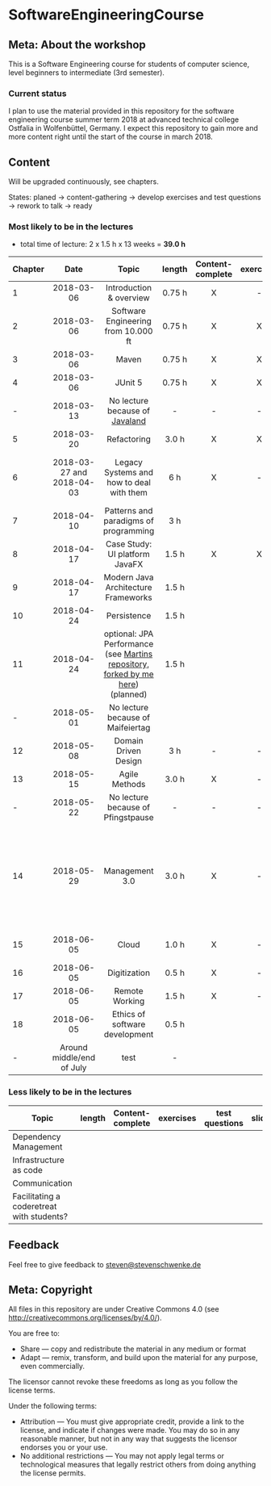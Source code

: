 # SoftwareEngineeringCourse

## Meta: About the workshop
This is a Software Engineering course for students of computer science, level beginners to intermediate (3rd semester). 


### Current status
I plan to use the material provided in this repository for the software engineering course summer term 2018 at advanced technical college Ostfalia in Wolfenbüttel, Germany. I expect this repository to gain more and more content right until the start of the course in march 2018.

## Content
Will be upgraded continuously, see chapters.

States: planed -> content-gathering -> develop exercises and test questions -> rework to talk -> ready 

### Most likely to be in the lectures

- total time of lecture: 2 x 1.5 h x 13 weeks = __39.0 h__

| Chapter | Date | Topic | length | Content-complete|exercises|test questions|slides|notes|
|---|:---:|:---:|:---:|:---:|:---:|:---:|:---:|:---:|
|1|2018-03-06| Introduction & overview | 0.75 h | X|-|-|X|-|
|2|2018-03-06| Software Engineering from 10.000 ft| 0.75 h | X|X|-|X|-|
|3|2018-03-06| Maven | 0.75  h | X | X | - | X | - |
|4|2018-03-06| JUnit 5 | 0.75  h | X | X | - | X | - |
|-|2018-03-13| No lecture because of [Javaland](javaland.eu/)|-|-|-|-|-|-|
|5|2018-03-20| Refactoring | 3.0 h | X | X | - | X | - |
|6|2018-03-27 and 2018-04-03| Legacy Systems and how to deal with them | 6 h | X |-|-|X|see [Awesome Java Code workshop](https://github.com/stevenschwenke/WritingAwesomeJavaCodeWorkshop)|
|7|2018-04-10| Patterns and paradigms of programming | 3 h |  |||||
|8|2018-04-17| Case Study: UI platform JavaFX | 1.5 h | X | X | X | X | - |
|9|2018-04-17| Modern Java Architecture Frameworks | 1.5 h|  |||||
|10|2018-04-24| Persistence | 1.5 h|  |||||
|11|2018-04-24| optional: JPA Performance (see [Martins repository, forked by me here](https://github.com/stevenschwenke/jpa-performance)) (planned) | 1.5 h|  |||||
|-|2018-05-01| No lecture because of Maifeiertag | |  |||||
|12|2018-05-08| Domain Driven Design | 3 h |-|-|-|-| Speaker: [Oliver Milke](http://oliver-milke.de) |
|13|2018-05-15| Agile Methods | 3.0 h |X |-|-|X||
|-|2018-05-22| No lecture because of Pfingstpause |-|-|-|-|-||
|14|2018-05-29| Management 3.0 | 3.0 h |X|-|-|X|Pretty bad text-driven slides. Need focus, images and must be shorter.|
|15|2018-06-05| Cloud | 1.0 h |X|-|-|-|Speaker: [Oliver Milke](http://oliver-milke.de)|
|16|2018-06-05| Digitization | 0.5 h |X|-|-|X||
|17|2018-06-05| Remote Working |1.5 h|X|-|-|X||
|18|2018-06-05| Ethics of software development | 0.5 h |  |||||
|-|Around middle/end of July| test | - |  |||||

### Less likely to be in the lectures
| Topic | length | Content-complete|exercises|test questions|slides|
|---|:---:|:---:|:---:|:---:|:---:|
| Dependency Management |  |  ||||
| Infrastructure as code |  |  ||||
| Communication |  |  ||||
| Facilitating a coderetreat with students? |  |  ||||

## Feedback
Feel free to give feedback to steven@stevenschwenke.de

## Meta: Copyright
All files in this repository are under Creative Commons 4.0 (see http://creativecommons.org/licenses/by/4.0/). 

You are free to:

- Share — copy and redistribute the material in any medium or format
- Adapt — remix, transform, and build upon the material for any purpose, even commercially.

The licensor cannot revoke these freedoms as long as you follow the license terms.

Under the following terms:

- Attribution — You must give appropriate credit, provide a link to the license, and indicate if changes were made. You may do so in any reasonable manner, but not in any way that suggests the licensor endorses you or your use.
- No additional restrictions — You may not apply legal terms or technological measures that legally restrict others from doing anything the license permits.
